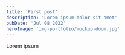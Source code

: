 ```yaml
---
title: 'First post'
description: 'Lorem ipsum dolor sit amet'
pubDate: 'Jul 08 2022'
heroImage: 'img-portfolio/mockup-doom.jpg'
---
```


Lorem ipsum